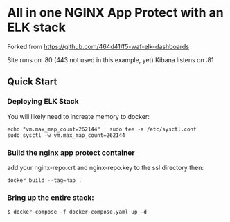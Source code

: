 # All in one NGINX App Protect with an ELK stack
Forked from <https://github.com/464d41/f5-waf-elk-dashboards>

Site runs on :80 (443 not used in this example, yet)
Kibana listens on :81

## Quick Start
### Deploying ELK Stack

You will likely need to increate memory to docker:
```
echo "vm.max_map_count=262144" | sudo tee -a /etc/sysctl.conf
sudo sysctl -w vm.max_map_count=262144
```

### Build the nginx app protect container
add your nginx-repo.crt and nginx-repo.key to the ssl directory then:
```
docker build --tag=nap .
```

### Bring up the entire stack:
```
$ docker-compose -f docker-compose.yaml up -d
```
